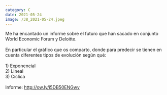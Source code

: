 ```yaml
--- 
category: C 
date: 2021-05-24 
image: /38_2021-05-24.jpeg 
--- 
```


Me ha encantado un informe sobre el futuro que han sacado en conjunto World Economic Forum y Deloitte. <br><br>En particular el gráfico que os comparto, donde para predecir se tienen en cuenta diferentes tipos de evolución según qué:<br><br>1) Exponencial<br>2) Lineal<br>3) Cíclica<br><br>Informe: http://ow.ly/i5DB50ENGwv